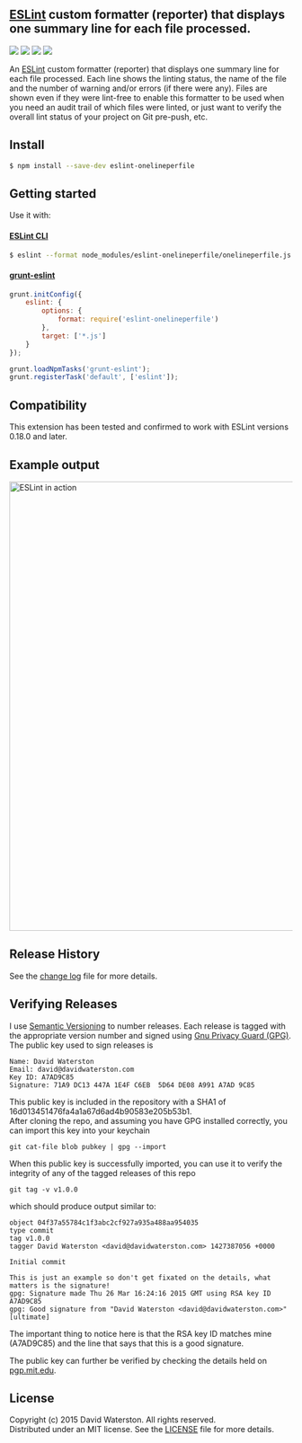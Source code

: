 ## [ESLint](http://eslint.org) custom formatter (reporter) that displays one summary line for each file processed.

<a href="http://semver.org" target="_blank" alt="Semantic Versioning"><img src="https://img.shields.io/badge/semver-1.0.0-lightgrey.svg?style=flat-square"></a>
<a href="https://github.com/davidwaterston/eslint-onelineperfile/blob/master/LICENSE" target="_blank" alt="MIT License"><img src="http://img.shields.io/badge/license-MIT-blue.svg?style=flat-square"></a>
<a href="#verifying-releases" alt="Releases signed with Gnu Privacy Guard"><img src="https://img.shields.io/badge/gpg-signed-green.svg?style=flat-square"></a>
<a href="https://gitter.im/davidwaterston/eslint-onelineperfile" target="_blank" alt="Join the chat at https://gitter.im/davidwaterston/eslint-onelineperfile"><img src="https://badges.gitter.im/Join%20Chat.svg"></a>
  
An [ESLint](http://eslint.org) custom formatter (reporter) that displays one summary line for each file processed. Each line shows the linting status, the name of the file and the number of warning and/or errors (if there were any). Files are shown even if they were lint-free to enable this formatter to be used when you need an audit trail of which files were linted, or just want to verify the overall lint status of your project on Git pre-push, etc.  
  
  
## Install

```sh
$ npm install --save-dev eslint-onelineperfile
```
  
  
## Getting started

Use it with:

#### [ESLint CLI](http://eslint.org/docs/user-guide/command-line-interface)

```sh
$ eslint --format node_modules/eslint-onelineperfile/onelineperfile.js *.js
```

#### [grunt-eslint](https://github.com/sindresorhus/grunt-eslint/)

```js
grunt.initConfig({
    eslint: {
        options: {
            format: require('eslint-onelineperfile')
        },
        target: ['*.js']
    }
});

grunt.loadNpmTasks('grunt-eslint');
grunt.registerTask('default', ['eslint']);
```
  
  
## Compatibility
This extension has been tested and confirmed to work with ESLint versions 0.18.0 and later. 
  
  
## Example output
<img src="https://dvolvr.files.wordpress.com/2015/04/eslint_onelineperfile.png" width="800" alt="ESLint in action" />

  
## Release History
See the [change log](https://github.com/davidwaterston/eslint-onelineperfile/blob/master/CHANGELOG.md) file for more details.
  
  
## Verifying Releases
I use <a href="http://semver.org" target="_blank" alt="Semantic Versioning">Semantic Versioning</a> to number releases. Each release is tagged with the appropriate version number and signed using <a href="https://www.gnupg.org" target="_blank" alt="Gnu Privacy Guard (GPG)">Gnu Privacy Guard (GPG)</a>. The public key used to sign releases is  
```
Name: David Waterston  
Email: david@davidwaterston.com  
Key ID: A7AD9C85  
Signature: 71A9 DC13 447A 1E4F C6EB  5D64 DE08 A991 A7AD 9C85  
```
This public key is included in the repository with a SHA1 of 16d013451476fa4a1a67d6ad4b90583e205b53b1.  
After cloning the repo, and assuming you have GPG installed correctly, you can import this key into your keychain
```
git cat-file blob pubkey | gpg --import
```
When this public key is successfully imported, you can use it to verify the integrity of any of the tagged releases of this repo
```
git tag -v v1.0.0
```
which should produce output similar to:
```
object 04f37a55784c1f3abc2cf927a935a488aa954035  
type commit  
tag v1.0.0  
tagger David Waterston <david@davidwaterston.com> 1427387056 +0000  
  
Initial commit  
  
This is just an example so don't get fixated on the details, what matters is the signature!
gpg: Signature made Thu 26 Mar 16:24:16 2015 GMT using RSA key ID A7AD9C85
gpg: Good signature from "David Waterston <david@davidwaterston.com>" [ultimate]
```
The important thing to notice here is that the RSA key ID matches mine (A7AD9C85) and the line that says that this is a good signature.  
  
The public key can further be verified by checking the details held on <a href="http://pgp.mit.edu/pks/lookup?search=david%40davidwaterston.com&op=index&fingerprint=on&exact=on" target="_blank" alt="pgp.mit.edu">pgp.mit.edu</a>.
  
  
## License
Copyright (c) 2015 David Waterston. All rights reserved.  
Distributed under an MIT license. See the [LICENSE](https://github.com/davidwaterston/eslint-onelineperfile/blob/master/LICENSE) file for more details.
